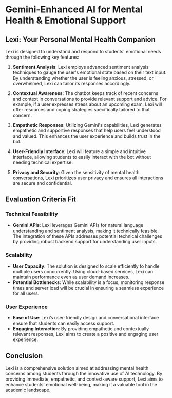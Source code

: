 # Gemini-Enhanced AI for Mental Health & Emotional Support


## Lexi: Your Personal Mental Health Companion
Lexi is designed to understand and respond to students' emotional needs through the following key features:

1. **Sentiment Analysis**: Lexi employs advanced sentiment analysis techniques to gauge the user's emotional state based on their text input. By understanding whether the user is feeling anxious, stressed, or overwhelmed, Lexi can tailor its responses accordingly.

2. **Contextual Awareness**: The chatbot keeps track of recent concerns and context in conversations to provide relevant support and advice. For example, if a user expresses stress about an upcoming exam, Lexi will offer resources and coping strategies specifically tailored to that concern.

3. **Empathetic Responses**: Utilizing Gemini's capabilities, Lexi generates empathetic and supportive responses that help users feel understood and valued. This enhances the user experience and builds trust in the bot.

4. **User-Friendly Interface**: Lexi will feature a simple and intuitive interface, allowing students to easily interact with the bot without needing technical expertise. 

5. **Privacy and Security**: Given the sensitivity of mental health conversations, Lexi prioritizes user privacy and ensures all interactions are secure and confidential.

## Evaluation Criteria Fit

### Technical Feasibility
- **Gemini APIs**: Lexi leverages Gemini APIs for natural language understanding and sentiment analysis, making it technically feasible. The integration of these APIs addresses potential technical challenges by providing robust backend support for understanding user inputs.
  
### Scalability
- **User Capacity**: The solution is designed to scale efficiently to handle multiple users concurrently. Using cloud-based services, Lexi can maintain performance even as user demand increases.
- **Potential Bottlenecks**: While scalability is a focus, monitoring response times and server load will be crucial in ensuring a seamless experience for all users.

### User Experience
- **Ease of Use**: Lexi’s user-friendly design and conversational interface ensure that students can easily access support.
- **Engaging Interaction**: By providing empathetic and contextually relevant responses, Lexi aims to create a positive and engaging user experience.

## Conclusion
Lexi is a comprehensive solution aimed at addressing mental health concerns among students through the innovative use of AI technology. By providing immediate, empathetic, and context-aware support, Lexi aims to enhance students' emotional well-being, making it a valuable tool in the academic landscape.

